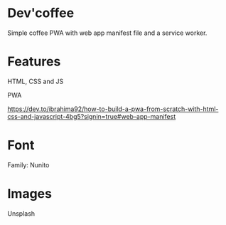 # Dev'coffee
Simple coffee PWA with web app manifest file and a service worker.

# Features
HTML, CSS and JS

PWA

https://dev.to/ibrahima92/how-to-build-a-pwa-from-scratch-with-html-css-and-javascript-4bg5?signin=true#web-app-manifest

# Font
Family: Nunito

# Images
Unsplash

